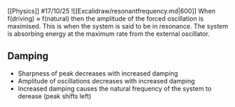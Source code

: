 [[Physics]]
#17/10/25 
![[Excalidraw/resonantfrequency.md|600]]
When f(driving) ≈ f(natural) then the amplitude of the forced oscillation is maximised. This is when the system is said to be in resonance. The system is absorbing energy at the maximum rate from the external oscillator.
## Damping
- Sharpness of peak decreases with increased damping
- Amplitude of oscillations decreases with increased damping
- Increased damping causes the natural frequency of the system to derease (peak shifts left)
